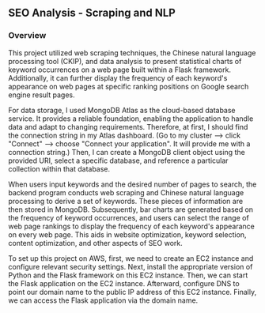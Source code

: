 ## SEO Analysis - Scraping and NLP
### Overview
This project utilized web scraping techniques, the Chinese natural language processing tool (CKIP), and data analysis to present statistical charts of keyword occurrences on a web page built within a Flask framework. Additionally, it can further display the frequency of each keyword's appearance on web pages at specific ranking positions on Google search engine result pages. 

For data storage, I used MongoDB Atlas as the cloud-based database service. It provides a reliable foundation, enabling the application to handle data and adapt to changing requirements. Therefore, at first, I should find the connection string in my Atlas dashboard. (Go to my cluster --> click "Connect" --> choose "Connect your application". It will provide me with a connection string.) Then, I can create a MongoDB client object using the provided URI, select a specific database, and reference a particular collection within that database.

When users input keywords and the desired number of pages to search, the backend program conducts web scraping and Chinese natural language processing to derive a set of keywords. These pieces of information are then stored in MongoDB. Subsequently, bar charts are generated based on the frequency of keyword occurrences, and users can select the range of web page rankings to display the frequency of each keyword's appearance on every web page. This aids in website optimization, keyword selection, content optimization, and other aspects of SEO work.

To set up this project on AWS, first, we need to create an EC2 instance and configure relevant security settings. Next, install the appropriate version of Python and the Flask framework on this EC2 instance. Then, we can start the Flask application on the EC2 instance. Afterward, configure DNS to point our domain name to the public IP address of this EC2 instance. Finally, we can access the Flask application via the domain name.